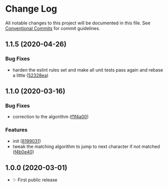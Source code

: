 # Change Log

All notable changes to this project will be documented in this file.
See [Conventional Commits](https://conventionalcommits.org) for commit guidelines.

## 1.1.5 (2020-04-26)

### Bug Fixes

- harden the eslint rules set and make all unit tests pass again and rebase a little ([52328ea](https://gitlab.com/codsen/codsen/commit/52328ea1f1a691513676d5bac259705ed61444d4))

## 1.1.0 (2020-03-16)

### Bug Fixes

- correction to the algorithm ([f1f4a00](https://gitlab.com/codsen/codsen/commit/f1f4a00c2a7dc43fbb13c1eff209beb12dfb0bd9))

### Features

- init ([8199031](https://gitlab.com/codsen/codsen/commit/81990319e699bfc0e3ecf8a7ee38ca8ce46c46a9))
- tweak the matching algorithm to jump to next character if not matched ([f4b0e40](https://gitlab.com/codsen/codsen/commit/f4b0e40729390b950adf7ebc45e01f0d75a34a4a))

## 1.0.0 (2020-03-01)

- ✨ First public release

